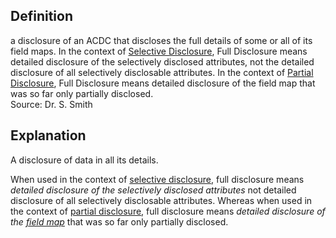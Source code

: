 ## Definition
a disclosure of an ACDC that discloses the full details of some or all of its field maps. In the context of [Selective Disclosure](selective-disclosure), Full Disclosure means detailed disclosure of the selectively disclosed attributes, not the detailed disclosure of all selectively disclosable attributes. In the context of [Partial Disclosure](partial-disclosure), Full Disclosure means detailed disclosure of the field map that was so far only partially disclosed.  
Source: Dr. S. Smith

## Explanation
A disclosure of data in all its details.

When used in the context of [selective disclosure](selective-disclosure), full disclosure means _detailed disclosure of the selectively disclosed attributes_ not detailed disclosure of all selectively disclosable attributes. Whereas when used in the context of [partial disclosure](partial-disclosure), full disclosure means _detailed disclosure of the [field map](field-map)_ that was so far only partially disclosed.